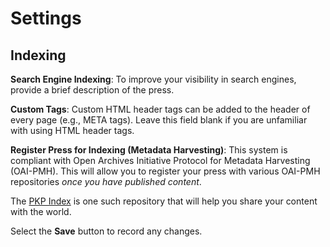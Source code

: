 # Settings
## Indexing

**Search Engine Indexing**: To improve your visibility in search engines, provide a brief description of the press.

**Custom Tags**: Custom HTML header tags can be added to the header of every page (e.g., META tags). Leave this field blank if you are unfamiliar with using HTML header tags.

**Register Press for Indexing (Metadata Harvesting)**: This system is compliant with Open Archives Initiative Protocol for Metadata Harvesting (OAI-PMH). This will allow you to register your press with various OAI-PMH repositories *once you have published content*. 

The [PKP Index](http://index.pkp.sfu.ca) is one such repository that will help you share your content with the world.

Select the **Save** button to record any changes.


